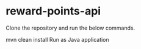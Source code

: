# reward-points-api

Clone the repository and run the below commands.

mvn clean install
Run as Java application
